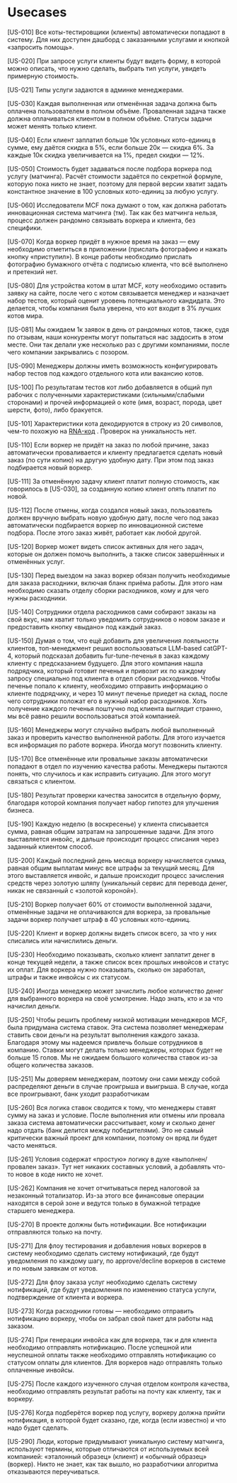 # Usecases

[US-010] Все коты-тестировщики (клиенты) автоматически попадают в систему. Для них доступен дашборд с заказанными услугами и кнопкой «запросить помощь».

[US-020] При запросе услуги клиенты будут видеть форму, в которой можно описать, что нужно сделать, выбрать тип услуги, увидеть примерную стоимость.

[US-021] Типы услуги задаются в админке менеджерами.

[US-030] Каждая выполненная или отменённая задача должна быть оплачена пользователем в полном объёме. Проваленная задача также должна оплачиваться клиентом в полном объёме. Статусы задачи может менять только клиент.

[US-040] Если клиент заплатил больше 10к условных кото-единиц в сумме, ему даётся скидка в 5%, если больше 20к — скидка 6%. За каждые 10к скидка увеличивается на 1%, предел скидки — 12%.

[US-050] Стоимость будет задаваться после подбора воркера под услугу (матчинга). Расчёт стоимости задаётся по секретной формуле, которую пока никто не знает, поэтому для первой версии хватит задать константное значение в 100 условных кото-единиц за любую услугу.

[US-060] Исследователи MCF пока думают о том, как должна работать инновационная система матчинга (тм). Так как без матчинга нельзя, процесс должен рандомно связывать воркера и клиента, без специфики.

[US-070] Когда воркер придёт в нужное время на заказ — ему необходимо отметиться в приложении (прислать фотографию и нажать кнопку «приступил»). В конце работы необходимо прислать фотографию бумажного отчёта с подписью клиента, что всё выполнено и претензий нет. 

[US-080] Для устройства котом в штат MCF, коту необходимо оставить заявку на сайте, после чего с котом связывается менеджер и назначает набор тестов, который оценит уровень потенциального кандидата. Это делается, чтобы компания была уверена, что кот входит в 3% лучших котов мира.

[US-081] Мы ожидаем 1к заявок в день от рандомных котов, также, судя по отзывам, наши конкуренты могут попытаться нас заддосить в этом месте. Они так делали уже несколько раз с другими компаниями, после чего компании закрывались с позором.

[US-090] Менеджеры должны иметь возможность конфигурировать набор тестов под каждого отдельного кота или вакансию котов.

[US-100] По результатам тестов кот либо добавляется в общий пул рабочих с полученными характеристиками (сильными/слабыми сторонами) и прочей информацией о коте (имя, возраст, порода, цвет шерсти, фото), либо бракуется.

[US-101] Характеристики кота декодируются в строку из 20 символов, чем-то похожую на [RNA-код](https://en.wikipedia.org/wiki/RNA) . Проверок на уникальность нет.

[US-110] Если воркер не придёт на заказ по любой причине, заказ автоматически проваливается и клиенту предлагается сделать новый заказ (по сути копию) на другую удобную дату. При этом под заказ подбирается новый воркер.

[US-111] За отменённую задачу клиент платит полную стоимость, как говорилось в [US-030], за созданную копию клиент опять платит по новой.

[US-112] После отмены, когда создался новый заказ, пользователь должен вручную выбрать новую удобную дату, после чего под заказ автоматически подбирается воркер по инновационной системе подбора. После этого заказ живёт, работает как любой другой.

[US-120] Воркер может видеть список активных для него задач, которые он должен помочь выполнить, а также список завершённых и отменённых услуг.

[US-130] Перед выездом на заказ воркер обязан получить необходимые для заказа расходники, включая бланк приёма работы. Для этого нам необходимо сказать отделу сборки расходников, кому и для чего нужны расходники.

[US-140] Сотрудники отдела расходников сами собирают заказы на свой вкус, нам хватит только уведомить сотрудников о новом заказе и предоставить кнопку «выдано» под каждый заказ.

[US-150] Думая о том, что ещё добавить для увеличения лояльности клиентов, топ-менеджмент решил воспользоваться LLM-based catGPT-4, который подсказал добавить fur-tune-печенья в заказ каждому клиенту с предсказанием будущего. Для этого компания нашла подрядчика, который готовит печенья и привозит их по каждому запросу специально под клиента в отдел сборки расходников. Чтобы печенье попало к клиенту, необходимо отправить информацию о клиенте подрядчику, и через 10 минут печенье приедет на склад, после чего сотрудники положат его в нужный набор расходников. Хоть получение каждого печенья поштучно под клиента выглядит странно, мы всё равно решили воспользоваться этой компанией.

[US-160] Менеджеры могут случайно выбрать любой выполненный заказ и проверить качество выполненной работы. Для этого изучается вся информация по работе воркера. Иногда могут позвонить клиенту.

[US-170] Все отменённые или провальные заказы автоматически попадают в отдел по изучению качества работы. Менеджеры пытаются понять, что случилось и как исправить ситуацию. Для этого могут связаться с клиентом.

[US-180] Результат проверки качества заносится в отдельную форму, благодаря которой компания получает набор гипотез для улучшения бизнеса.

[US-190] Каждую неделю (в воскресенье) у клиента списывается сумма, равная общим затратам на запрошенные задачи. Для этого выставляется инвойс, и дальше происходит процесс списания через заданный клиентом способ.

[US-200] Каждый последний день месяца воркеру начисляется сумма, равная общим выплатам минус все штрафы за текущий месяц. Для этого выставляется инвойс, и дальше происходит процесс зачисления средств через золотую шляпу (уникальный сервис для перевода денег, никак не связанный с «золотой короной»).

[US-210] Воркер получает 60% от стоимости выполненной задачи, отменённые задачи не оплачиваются для воркера, за провальные задачи воркер получает штраф в 40 условных кото-единиц.

[US-220] Клиент и воркер должны видеть список всего, за что у них списались или начислились деньги.

[US-230] Необходимо показывать, сколько клиент заплатит денег в конце текущей недели, а также список всех прошлых инвойсов и статус их оплат. Для воркера нужно показывать, сколько он заработал, штрафы и также инвойсы с их статусом.

[US-240] Иногда менеджер может зачислить любое количество денег для выбранного воркера на своё усмотрение. Надо знать, кто и за что начислил деньги.

[US-250] Чтобы решить проблему низкой мотивации менеджеров MCF, была придумана система ставок. Эта система позволяет менеджерам ставить свои деньги на результат выполнения каждого заказа. Благодаря этому мы надеемся привлечь больше сотрудников в компанию. Ставки могут делать только менеджеры, которых будет не больше 15 голов. Мы не ожидаем большого количества ставок из-за общего количества заказов.

[US-251] Мы доверяем менеджерам, поэтому они сами между собой распределяют деньги в случае проигрыша и выигрыша. В случае, когда все проигрывают, банк уходит разработчикам

[US-260] Вся логика ставок сводится к тому, что менеджеры ставят сумму на заказ и условие. После выполнения или отмены или провала заказа система автоматически рассчитывает, кому и сколько денег надо отдать (банк делится между победителями). Это не самый критически важный проект для компании, поэтому он вряд ли будет часто меняться.

[US-261] Условия содержат «простую» логику в духе «выполнен/провален заказ». Тут нет никаких составных условий, а добавлять что-то новое в коде никто не хочет.

[US-262] Компания не хочет отчитываться перед налоговой за незаконный тотализатор. Из-за этого все финансовые операции находятся в серой зоне и ведутся только в бумажной тетрадке старшего менеджера.

[US-270] В проекте должны быть нотификации. Все нотификации отправляются только на почту.

[US-271] Для флоу тестирования и добавления новых воркеров в систему необходимо сделать систему нотификаций, где будут уведомления по каждому шагу, по approve/decline воркеров в системе и по новым заявкам от котов.

[US-272] Для флоу заказа услуг необходимо сделать систему нотификаций, где будут уведомления по изменению статуса услуги, подтверждение от клиента и воркера.

[US-273] Когда расходники готовы — необходимо отправить нотификацию воркеру, чтобы он забрал свой пакет для работы над заказом.

[US-274] При генерации инвойса как для воркера, так и для клиента необходимо отправлять нотификацию. После успешной или неуспешной оплаты также необходимо отправлять нотификацию со статусом оплаты для клиентов. Для воркеров надо отправлять только оплаченные инвойсы.

[US-275] После каждого изученного случая отделом контроля качества, необходимо отправлять результат работы на почту как клиенту, так и воркеру.

[US-276] Когда подберётся воркер под услугу, воркеру должна прийти нотификация, в которой будет сказано, где, когда (если известно) и что надо будет сделать.

[US-290] Люди, которые придумывают уникальную систему матчинга, используют термины, которые отличаются от используемых всей компанией: «эталонный образец» (клиент) и «обычный образец» (воркер). Никто не знает, как так вышло, но разработчики алгоритма отказываются переучиваться.

